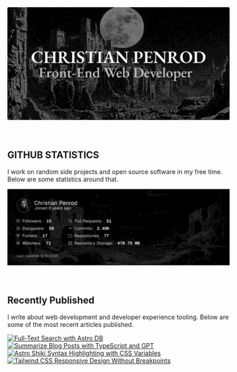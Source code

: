 
<picture>
  <source media="(prefers-color-scheme: dark)" srcset="assets/banner.dark.png?v=b13a252f-29c8-4396-a0e8-ea0dd5504a46" width="843px" />
  <source media="(prefers-color-scheme: light)" srcset="assets/banner.light.png?v=b13a252f-29c8-4396-a0e8-ea0dd5504a46" width="843px" />
  <img src="assets/banner.dark.png?v=b13a252f-29c8-4396-a0e8-ea0dd5504a46" alt="Banner" width="843px" />
</picture>
<br />
<br />
<br />
<h2>GITHUB STATISTICS</h2>
<p>I work on random side projects and open source software in my free time. Below are some statistics around that.</p>
<picture>
  <source media="(prefers-color-scheme: dark)" srcset="assets/statistics.dark.png?v=b13a252f-29c8-4396-a0e8-ea0dd5504a46" width="843px" />
  <source media="(prefers-color-scheme: light)" srcset="assets/statistics.light.png?v=b13a252f-29c8-4396-a0e8-ea0dd5504a46" width="843px" />
  <img src="assets/statistics.dark.png?v=b13a252f-29c8-4396-a0e8-ea0dd5504a46" alt="Github Statistics" width="843px" />
</picture>
<br />
<br />
<br />
<h2>Recently Published</h2>
<p>I write about web development and developer experience tooling. Below are some of the most recent articles published.</p>
<a href="https://christianpenrod.com/blog/full-text-search-with-astro-db"><img src="https://christianpenrod.com/blog/full-text-search-with-astro-db.png?v=b13a252f-29c8-4396-a0e8-ea0dd5504a46" alt="Full-Text Search with Astro DB" width="421px" /></a>
<a href="https://christianpenrod.com/blog/summarize-blog-posts-with-typescript-and-gpt"><img src="https://christianpenrod.com/blog/summarize-blog-posts-with-typescript-and-gpt.png?v=b13a252f-29c8-4396-a0e8-ea0dd5504a46" alt="Summarize Blog Posts with TypeScript and GPT" width="421px" /></a>
<a href="https://christianpenrod.com/blog/astro-shiki-syntax-highlighting-with-css-variables"><img src="https://christianpenrod.com/blog/astro-shiki-syntax-highlighting-with-css-variables.png?v=b13a252f-29c8-4396-a0e8-ea0dd5504a46" alt="Astro Shiki Syntax Highlighting with CSS Variables" width="421px" /></a>
<a href="https://christianpenrod.com/blog/tailwindcss-responsive-design-without-breakpoints"><img src="https://christianpenrod.com/blog/tailwindcss-responsive-design-without-breakpoints.png?v=b13a252f-29c8-4396-a0e8-ea0dd5504a46" alt="Tailwind CSS Responsive Design Without Breakpoints" width="421px" /></a>
